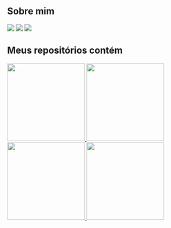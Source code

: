 


## Sobre mim


<div>
  <img src="https://img.shields.io/badge/Android-3DDC84?style=for-the-badge&logo=android&logoColor=white" />
  <img src="https://img.shields.io/badge/Java-ED8B00?style=for-the-badge&logo=java&logoColor=white" />
  <img src="https://img.shields.io/badge/c%23-%23239120.svg?style=for-the-badge&logo=c-sharp&logoColor=white" />
</div>


## Meus repositórios contém

<div>
  <a href="https://github.com/flavio-halves">
    <img height="180em" src="https://github-readme-stats.vercel.app/api/top-langs/?username=flavio-halves&layout=compact&theme=radical" />
    <img height="180em" src="https://github-readme-stats.vercel.app/api?username=flavio-halves&show_icons=true&theme=radical" />
  </a>
</div>


<div>
<a href="https://github.com/flavio-halves">
<img loading="lazy" height="180em" src="https://github-readme-stats.vercel.app/api/top-langs/?username=seu-flavio-halves&layout=compact&langs_count=7&theme=dracula"/>
<img loading="lazy" height="180em" src="https://github-readme-stats.vercel.app/api?username=flavio-halves&show_icons=true&theme=dracula&include_all_commits=true&count_private=true"/>
</div>

